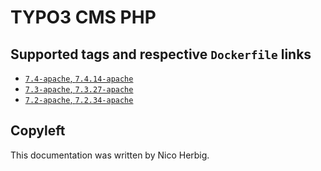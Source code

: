 # TYPO3 CMS PHP

## Supported tags and respective `Dockerfile` links

 * [`7.4-apache`, `7.4.14-apache`](https://github.com/nicoherbigio/docker-typo3-cms-php/blob/master/7.4/debian/apache/default/Dockerfile)
 * [`7.3-apache`, `7.3.27-apache`](https://github.com/nicoherbigio/docker-typo3-cms-php/blob/master/7.3/debian/apache/default/Dockerfile)
 * [`7.2-apache`, `7.2.34-apache`](https://github.com/nicoherbigio/docker-typo3-cms-php/blob/master/7.2/debian/apache/default/Dockerfile)

## Copyleft

This documentation was written by Nico Herbig.
